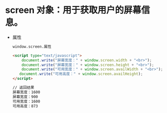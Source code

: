# screen 对象：用于获取用户的屏幕信息。

* 属性
  ~~~ html
  window.screen.属性
  ~~~

  ~~~ html
  <script type="text/javascript">
  	  document.write("屏幕宽度：" + window.screen.width + "<br>");
	  document.write("屏幕宽度：" + window.screen.height + "<br>");
	  document.write("可用宽度：" + window.screen.availWidth + "<br>");
     document.write("可用高度：" + window.screen.availHeight);     
  </script>
  ~~~

  ~~~ bash
  // 返回结果
  屏幕宽度：1600
  屏幕宽度：900
  可用宽度：1600
  可用高度：873
  ~~~
